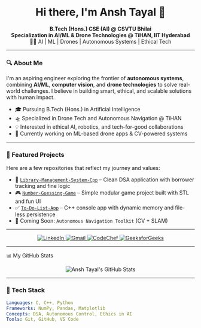 <h1 align="center">Hi there, I'm Ansh Tayal 🚀</h1>

<p align="center">
  <b>B.Tech (Hons.) CSE (AI) @ CSVTU Bhilai</b> <br>
  <b>Specialization in AI/ML & Drone Technologies @ TiHAN, IIT Hyderabad</b> <br>
  👨‍💻 AI | ML | Drones | Autonomous Systems | Ethical Tech
</p>

---

### 🔍 About Me

I'm an aspiring engineer exploring the frontier of **autonomous systems**, combining **AI/ML**, **computer vision**, and **drone technologies** to solve real-world challenges. I believe in building smart, ethical, and scalable solutions with human impact.

- 🎓 Pursuing B.Tech (Hons.) in Artificial Intelligence
- 🛸 Specialized in Drone Tech and Autonomous Navigation @ TiHAN
- 💡 Interested in ethical AI, robotics, and tech-for-good collaborations
- 🌱 Currently working on ML-based drone apps & CV-powered systems

---

### 📂 Featured Projects

Here are a few repositories that reflect my journey and values:
- 🎯 [`Library-Management-System-Cpp`](https://github.com/wide-shunks-67/CODSOFT/blob/main/TASK_5/library_management_system.cpp) – Clean DSA application with borrower tracking and fine logic
- 🎮 [`Number-Guessing-Game`](https://github.com/wide-shunks-67/CODSOFT/blob/main/TASK_1/number_guessing_game.cpp) – Simple modular game project built with STL and fun UI
- ✅ [`To-Do-List-App`](https://github.com/wide-shunks-67/CODSOFT/blob/main/TASK_4/to_do_list.cpp) – C++ console app with dynamic memory and file-less persistence
- 🔧 Coming Soon: `Autonomous Navigation Toolkit` (CV + SLAM)

---

<p align="center">
  <a href="https://www.linkedin.com/in/ansh-tayal-439b1b31a/">
    <img src="https://img.shields.io/badge/LinkedIn-0077B5?style=for-the-badge&logo=linkedin&logoColor=white" alt="LinkedIn"/>
  </a>
  <a href="mailto:tansh9720@gmail.com">
    <img src="https://img.shields.io/badge/Gmail-D14836?style=for-the-badge&logo=gmail&logoColor=white" alt="Gmail"/>
  </a>
  <a href="https://www.codechef.com/users/wide_skunks_67" target="_blank">
  <img src="https://img.shields.io/badge/CodeChef-C57B2C?style=for-the-badge&logo=codechef&logoColor=white" alt="CodeChef"/>
  </a>
  <a href="https://www.geeksforgeeks.org/user/tayalanqkw9/" target="_blank">
  <img src="https://img.shields.io/badge/GeeksforGeeks-298D46?style=for-the-badge&logo=geeksforgeeks&logoColor=white" alt="GeeksforGeeks"/>
  </a>
</p>

---

📊 My GitHub Stats
<p align="center">
<img src="https://www.google.com/search?q=https://github-readme-stats.vercel.app/api%3Fusername%3Dwide-shunks-67%26show_icons%3Dtrue%26theme%3Dradical%26rank_icon%3Dgithub" alt="Ansh Tayal's GitHub Stats" />
</p>

---

### 🧠 Tech Stack

```yaml
Languages: C, C++, Python
Frameworks: NumPy, Pandas, Matplotlib
Concepts: DSA, Autonomous Control, Ethics in AI  
Tools: Git, GitHub, VS Code
